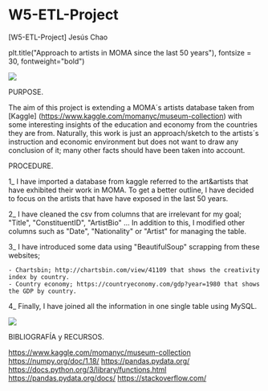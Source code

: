 # W5-ETL-Project

[W5-ETL-Project] Jesús Chao

plt.title("Approach to artists in MOMA since the last 50 years"), fontsize = 30, fontweight="bold")

![](https://losviajesdesofia.com/wp-content/uploads/MoMA-Museum.jpg)

PURPOSE.

The aim of this project is extending a MOMA´s artists database taken from [Kaggle] (https://www.kaggle.com/momanyc/museum-collection) with some interesting insights of the education and economy from the countries they are from. Naturally, this work is just an approach/sketch to the artists´s instruction and economic environment but does not want to draw any conclusion of it; many other facts should have been taken into account.

PROCEDURE.

1_ I have imported a database from kaggle referred to the art&artists that have exhibited their work in MOMA. To get a better outline, I have decided to focus on the artists that have have exposed in the last 50 years.

2_ I have cleaned the csv from columns that are irrelevant for my goal; "Title", "ConstituentID", "ArtistBio" ... In addition to this, I modified other columns such as "Date", "Nationality" or "Artist" for managing the table.


3_ I have introduced some data using "BeautifulSoup" scrapping from these websites;

    - Chartsbin; http://chartsbin.com/view/41109 that shows the creativity index by country.
    - Country economy; https://countryeconomy.com/gdp?year=1980 that shows the GDP by country.

4_ Finally, I have joined all the information in one single table using MySQL.


![](https://i.ytimg.com/vi/v9YSbIEhFik/maxresdefault.jpg)


BIBLIOGRAFÍA y RECURSOS.

https://www.kaggle.com/momanyc/museum-collection
https://numpy.org/doc/1.18/
https://pandas.pydata.org/
https://docs.python.org/3/library/functions.html
https://pandas.pydata.org/docs/
https://stackoverflow.com/